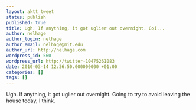 ```yaml
---
layout: aktt_tweet
status: publish
published: true
title: Ugh. If anything, it got uglier out overnight. Goi...
author: nelhage
author_login: nelhage
author_email: nelhage@mit.edu
author_url: http://nelhage.com
wordpress_id: 560
wordpress_url: http://twitter-10475261083
date: 2010-03-14 12:36:50.000000000 +01:00
categories: []
tags: []
---
```

Ugh. If anything, it got uglier out overnight. Going to try to avoid leaving the house today, I think.
